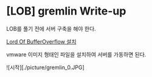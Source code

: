 # [LOB] gremlin Write-up

LOB를 풀기 전에 서버 구축을 해야 한다.

[Lord Of BufferOverflow 설치](http://www.hackerschool.org/HS_Boards/zboard.php?id=HS_Notice&page=1&sn1=&divpage=1&sn=off&ss=on&sc=on&select_arrange=headnum&desc=asc&no=1170881885)

vmware 이미지 형태인 파일을 설치하여 서버를 가동하면 된다.

![시작][./picture/gremlin_0.JPG]
